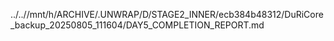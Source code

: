 ../..//mnt/h/ARCHIVE/.UNWRAP/D/STAGE2_INNER/ecb384b48312/DuRiCore_backup_20250805_111604/DAY5_COMPLETION_REPORT.md